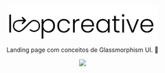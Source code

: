 <div align="center">
  <img src="./assets/logo.svg" width="350px">
  <p>Landing page com conceitos de Glassmorphism UI. 🥂</p>
</div>


<div align="center">

<img src="https://lh4.googleusercontent.com/-QWGpv0DEu-ya4f2NDAemh62WXFcPbRj5ZJY4A_q2U-_aeORMFqzOrtJg8WF4KIyluwgQSzJSMPWMg=w1366-h672-rw">

</div>
